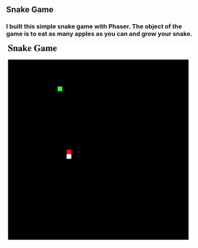 ## Snake Game

### I built this simple snake game with Phaser. The object of the game is to eat as many apples as you can and grow your snake.

![snake game](/public/images/snake1.png)
